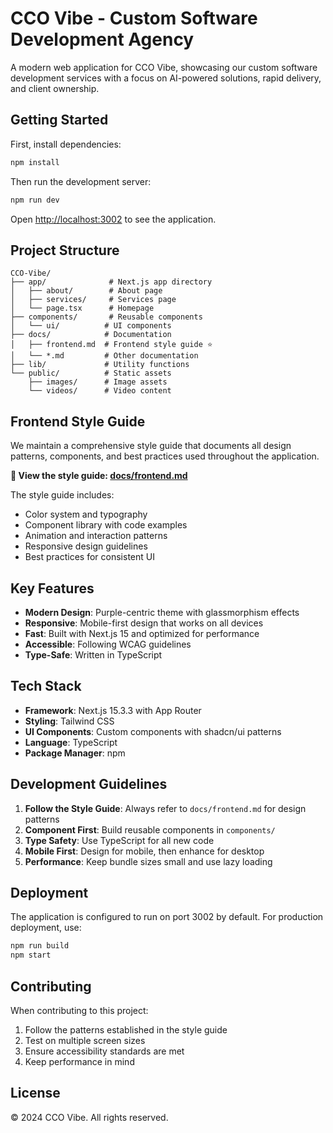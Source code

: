 # CCO Vibe - Custom Software Development Agency

A modern web application for CCO Vibe, showcasing our custom software development services with a focus on AI-powered solutions, rapid delivery, and client ownership.

## Getting Started

First, install dependencies:

```bash
npm install
```

Then run the development server:

```bash
npm run dev
```

Open [http://localhost:3002](http://localhost:3002) to see the application.

## Project Structure

```
CCO-Vibe/
├── app/              # Next.js app directory
│   ├── about/        # About page
│   ├── services/     # Services page
│   └── page.tsx      # Homepage
├── components/       # Reusable components
│   └── ui/          # UI components
├── docs/            # Documentation
│   ├── frontend.md  # Frontend style guide ⭐
│   └── *.md         # Other documentation
├── lib/             # Utility functions
└── public/          # Static assets
    ├── images/      # Image assets
    └── videos/      # Video content
```

## Frontend Style Guide

We maintain a comprehensive style guide that documents all design patterns, components, and best practices used throughout the application.

**📖 View the style guide: [docs/frontend.md](docs/frontend.md)**

The style guide includes:
- Color system and typography
- Component library with code examples
- Animation and interaction patterns
- Responsive design guidelines
- Best practices for consistent UI

## Key Features

- **Modern Design**: Purple-centric theme with glassmorphism effects
- **Responsive**: Mobile-first design that works on all devices
- **Fast**: Built with Next.js 15 and optimized for performance
- **Accessible**: Following WCAG guidelines
- **Type-Safe**: Written in TypeScript

## Tech Stack

- **Framework**: Next.js 15.3.3 with App Router
- **Styling**: Tailwind CSS
- **UI Components**: Custom components with shadcn/ui patterns
- **Language**: TypeScript
- **Package Manager**: npm

## Development Guidelines

1. **Follow the Style Guide**: Always refer to `docs/frontend.md` for design patterns
2. **Component First**: Build reusable components in `components/`
3. **Type Safety**: Use TypeScript for all new code
4. **Mobile First**: Design for mobile, then enhance for desktop
5. **Performance**: Keep bundle sizes small and use lazy loading

## Deployment

The application is configured to run on port 3002 by default. For production deployment, use:

```bash
npm run build
npm start
```

## Contributing

When contributing to this project:
1. Follow the patterns established in the style guide
2. Test on multiple screen sizes
3. Ensure accessibility standards are met
4. Keep performance in mind

## License

© 2024 CCO Vibe. All rights reserved.
